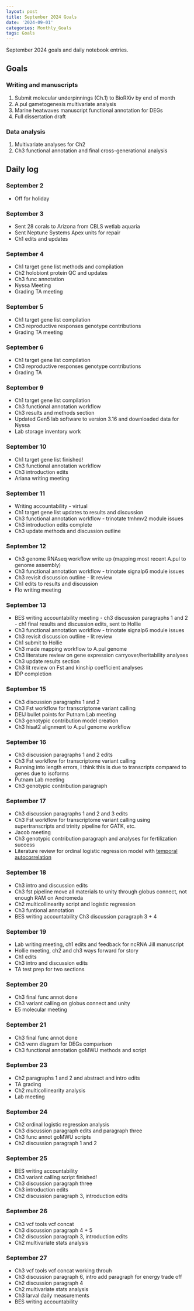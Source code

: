 ```yaml
---
layout: post
title: September 2024 Goals
date: '2024-09-01'
categories: Monthly_Goals
tags: Goals
---
```


September 2024 goals and daily notebook entries. 

## Goals  

### Writing and manuscripts 
              
1. Submit molecular underpinnings (Ch.1) to BioRXiv by end of month
2. A.pul gametogenesis multivariate analysis
3. Marine heatwaves manuscript functional annotation for DEGs
4. Full dissertation draft

### Data analysis
1. Multivariate analyses for Ch2
3. Ch3 functional annotation and final cross-generational analysis

## Daily log 

### September 2
- Off for holiday

### September 3
- Sent 28 corals to Arizona from CBLS wetlab aquaria
- Sent Neptune Systems Apex units for repair
- Ch1 edits and updates

### September 4
- Ch1 target gene list methods and compilation
- Ch2 holobiont protein QC and updates
- Ch3 func annotation
- Nyssa Meeting
- Grading TA meeting

### September 5
- Ch1 target gene list compilation
- Ch3 reproductive responses genotype contributions
- Grading TA meeting

### September 6
- Ch1 target gene list compilation
- Ch3 reproductive responses genotype contributions
- Grading TA 

### September 9
- Ch1 target gene list compilation
- Ch3 functional annotation workflow
- Ch3 results and methods section
- Updated Gen5 lab software to version 3.16 and downloaded data for Nyssa
- Lab storage inventory work

### September 10
- Ch1 target gene list finished!
- Ch3 functional annotation workflow
- Ch3 introduction edits
- Ariana writing meeting

### September 11
- Writing accountability - virtual
- Ch1 target gene list updates to results and discussion
- Ch3 functional annotation workflow - trinotate tmhmv2 module issues
- Ch3 introduction edits complete 
- Ch3 update methods and discussion outline

### September 12 
- Ch3 genome RNAseq workflow write up (mapping most recent A.pul to genome assembly)
- Ch3 functional annotation workflow - trinotate signalp6 module issues
- Ch3 revisit discussion outline - lit review
- Ch1 edits to results and discussion
- Flo writing meeting

### September 13
- BES writing accountability meeting - ch3 discussion paragraphs 1 and 2 - ch1 final results and discussion edits, sent to Hollie
- Ch3 functional annotation workflow - trinotate signalp6 module issues
- Ch3 revisit discussion outline - lit review
- Ch1 submit to Hollie
- Ch3 made mapping workflow to A.pul genome
- Ch3 literature review on gene expression carryover/heritability analyses
- Ch3 update results section
- Ch3 lit review on Fst and kinship coefficient analyses
- IDP completion

### September 15
- Ch3 discussion paragraphs 1 and 2
- Ch3 Fst workflow for transcriptome variant calling
- DEIJ bullet points for Putnam Lab meeting
- Ch3 genotypic contribution model creation
- Ch3 hisat2 alignment to A.pul genome workflow

### September 16
- Ch3 discussion paragraphs 1 and 2 edits
- Ch3 Fst workflow for transcriptome variant calling 
- Running into length errors, I think this is due to transcripts compared to genes due to isoforms
- Putnam Lab meeting
- Ch3 genotypic contribution paragraph

### September 17
- Ch3 discussion paragraphs 1 and 2 and 3 edits
- Ch3 Fst workflow for transcriptome variant calling using supertranscripts and trinity pipeline for GATK, etc.
- Jacob meeting 
- Ch3 genotypic contribution paragraph and analyses for fertilization success
- Literature review for ordinal logistic regression model with [temporal autocorrelation](https://www.nature.com/articles/s41467-018-04074-2)

### September 18
- Ch3 intro and discussion edits
- Ch3 fst pipeline move all materials to unity through globus connect, not enough RAM on Andromeda
- Ch2 multicollinearity script and logistic regression
- Ch3 funtional annotation
- BES writing accountability Ch3 discussion paragraph 3 + 4

### September 19
- Lab writing meeting, ch1 edits and feedback for ncRNA Jill manuscript
- Hollie meeting, ch2 and ch3 ways forward for story 
- Ch1 edits
- Ch3 intro and discussion edits
- TA test prep for two sections

### September 20
- Ch3 final func annot done
- Ch3 variant calling on globus connect and unity 
- E5 molecular meeting

### September 21
- Ch3 final func annot done
- Ch3 venn diagram for DEGs comparison
- Ch3 functional annotation goMWU methods and script

### September 23
- Ch2 paragraphs 1 and 2 and abstract and intro edits
- TA grading
- Ch2 multicollinearity analysis
- Lab meeting

### September 24
- Ch2 ordinal logistic regression analysis 
- Ch3 discussion paragraph edits and paragraph three
- Ch3 func annot goMWU scripts
- Ch2 discussion paragraph 1 and 2

### September 25
- BES writing accountability
- Ch3 variant calling script finished!
- Ch3 discussion paragraph three
- Ch3 introduction edits 
- Ch2 discussion paragraph 3, introduction edits

### September 26
- Ch3 vcf tools vcf concat 
- Ch3 discussion paragraph 4 + 5
- Ch2 discussion paragraph 3, introduction edits
- Ch2 multivariate stats analysis

### September 27
- Ch3 vcf tools vcf concat working throuh
- Ch3 discussion paragraph 6, intro add paragraph for energy trade off
- Ch2 discussion paragraph 4
- Ch2 multivariate stats analysis
- Ch3 larval daily measurements
- BES writing accountability











